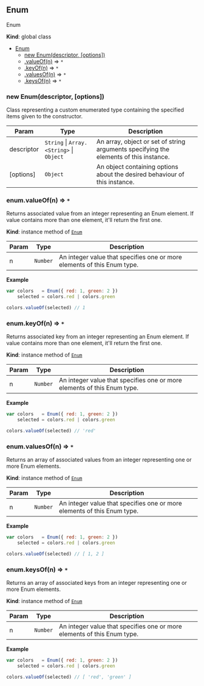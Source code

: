 <a name="Enum"></a>
## Enum
Enum

**Kind**: global class  

* [Enum](#Enum)
  * [new Enum(descriptor, [options])](#new_Enum_new)
  * [.valueOf(n)](#Enum+valueOf) ⇒ <code>\*</code>
  * [.keyOf(n)](#Enum+keyOf) ⇒ <code>\*</code>
  * [.valuesOf(n)](#Enum+valuesOf) ⇒ <code>\*</code>
  * [.keysOf(n)](#Enum+keysOf) ⇒ <code>\*</code>

<a name="new_Enum_new"></a>
### new Enum(descriptor, [options])
Class representing a custom enumerated type containing the specified items given to the constructor.


| Param | Type | Description |
| --- | --- | --- |
| descriptor | <code>String</code> &#124; <code>Array.&lt;String&gt;</code> &#124; <code>Object</code> | An array, object or set of string arguments specifying the elements of this instance. |
| [options] | <code>Object</code> | An object containing options about the desired behaviour of this instance. |

<a name="Enum+valueOf"></a>
### enum.valueOf(n) ⇒ <code>\*</code>
Returns associated value from an integer representing an Enum element.
If value contains more than one element, it'll return the first one.

**Kind**: instance method of <code>[Enum](#Enum)</code>  

| Param | Type | Description |
| --- | --- | --- |
| n | <code>Number</code> | An integer value that specifies one or more elements of this Enum type. |

**Example**  
```js
var colors   = Enum({ red: 1, green: 2 })
    selected = colors.red | colors.green

colors.valueOf(selected) // 1
```
<a name="Enum+keyOf"></a>
### enum.keyOf(n) ⇒ <code>\*</code>
Returns associated key from an integer representing an Enum element.
If value contains more than one element, it'll return the first one.

**Kind**: instance method of <code>[Enum](#Enum)</code>  

| Param | Type | Description |
| --- | --- | --- |
| n | <code>Number</code> | An integer value that specifies one or more elements of this Enum type. |

**Example**  
```js
var colors   = Enum({ red: 1, green: 2 })
    selected = colors.red | colors.green

colors.valueOf(selected) // 'red'
```
<a name="Enum+valuesOf"></a>
### enum.valuesOf(n) ⇒ <code>\*</code>
Returns an array of associated values from an integer representing one or more Enum elements.

**Kind**: instance method of <code>[Enum](#Enum)</code>  

| Param | Type | Description |
| --- | --- | --- |
| n | <code>Number</code> | An integer value that specifies one or more elements of this Enum type. |

**Example**  
```js
var colors   = Enum({ red: 1, green: 2 })
    selected = colors.red | colors.green

colors.valueOf(selected) // [ 1, 2 ]
```
<a name="Enum+keysOf"></a>
### enum.keysOf(n) ⇒ <code>\*</code>
Returns an array of associated keys from an integer representing one or more Enum elements.

**Kind**: instance method of <code>[Enum](#Enum)</code>  

| Param | Type | Description |
| --- | --- | --- |
| n | <code>Number</code> | An integer value that specifies one or more elements of this Enum type. |

**Example**  
```js
var colors   = Enum({ red: 1, green: 2 })
    selected = colors.red | colors.green

colors.valueOf(selected) // [ 'red', 'green' ]
```
